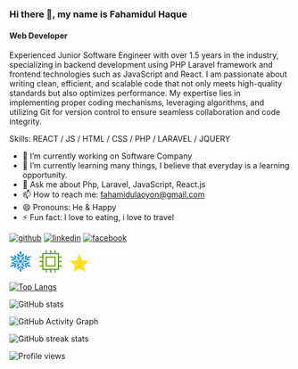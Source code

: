 ### Hi there 👋, my name is Fahamidul Haque
#### Web Developer
Experienced Junior Software Engineer with over 1.5 years in the industry, specializing in backend development using PHP Laravel framework and frontend technologies such as JavaScript and React. I am passionate about writing clean, efficient, and scalable code that not only meets high-quality standards but also optimizes performance. My expertise lies in implementing proper coding mechanisms, leveraging algorithms, and utilizing Git for version control to ensure seamless collaboration and code integrity.

Skills:  REACT / JS / HTML / CSS / PHP / LARAVEL / JQUERY

- 🔭 I’m currently working on Software Company 
- 🌱 I’m currently learning many things, I believe that everyday is a learning opportunity. 
- 💬 Ask me about Php, Laravel, JavaScript, React.js 
- 📫 How to reach me: fahamidulaoyon@gmail.com 
- 😄 Pronouns: He & Happy 
- ⚡ Fun fact: I love to eating, i love to travel 


[<img src='https://cdn.jsdelivr.net/npm/simple-icons@3.0.1/icons/github.svg' alt='github' height='40'>](https://github.com/Aoyon123)  [<img src='https://cdn.jsdelivr.net/npm/simple-icons@3.0.1/icons/linkedin.svg' alt='linkedin' height='40'>](https://www.linkedin.com/in/https://www.linkedin.com/in/fahamidul-haque-7a84711a7//)  [<img src='https://cdn.jsdelivr.net/npm/simple-icons@3.0.1/icons/facebook.svg' alt='facebook' height='40'>](https://www.facebook.com/https://www.facebook.com/Aoyon015)  

<a href='https://archiveprogram.github.com/'><img src='https://raw.githubusercontent.com/acervenky/animated-github-badges/master/assets/acbadge.gif' width='40' height='40'></a> <a href='https://docs.github.com/en/developers'><img src='https://raw.githubusercontent.com/acervenky/animated-github-badges/master/assets/devbadge.gif' width='40' height='40'></a> <a href='https://stars.github.com/'><img src='https://raw.githubusercontent.com/acervenky/animated-github-badges/master/assets/starbadge.gif' width='35' height='35'></a> 

[![Top Langs](https://github-readme-stats.vercel.app/api/top-langs/?username=Aoyon123)](https://github.com/anuraghazra/github-readme-stats)

![GitHub stats](https://github-readme-stats.vercel.app/api?username=Aoyon123&show_icons=true&count_private=true)  

![GitHub Activity Graph](https://activity-graph.herokuapp.com/graph?username=Aoyon123)  

![GitHub streak stats](https://streak-stats.demolab.com/?user=Aoyon123)  

![Profile views](https://gpvc.arturio.dev/Aoyon123)  

